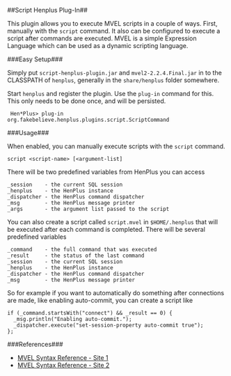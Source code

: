 ##Script Henplus Plug-In##

This plugin allows you to execute MVEL scripts in a couple of ways. First, manually with the `script` command. It also can be
configured to execute a script after commands are executed. MVEL is a simple Expression Language which can be used as a
dynamic scripting language.

###Easy Setup###

Simply put `script-henplus-plugin.jar` and `mvel2-2.2.4.Final.jar` in to the CLASSPATH of `henplus`, generally in the `share/henplus` folder somewhere.

Start `henplus` and register the plugin. Use the `plug-in` command for this. This only needs to be done once, and will be persisted.

     Hen*Plus> plug-in org.fakebelieve.henplus.plugins.script.ScriptCommand

###Usage###

When enabled, you can manually execute scripts with the `script` command.

    script <script-name> [<argument-list]

There will be two predefined variables from HenPlus you can access

    _session    - the current SQL session
    _henplus    - the HenPlus instance
    _dispatcher - the HenPlus command dispatcher
    _msg        - the HenPlus message printer
    _args       - the argument list passed to the script

You can also create a script called `script.mvel` in `$HOME/.henplus` that will be executed  after each command is completed. There
will be several predefined variables

    _command    - the full command that was executed
    _result     - the status of the last command
    _session    - the current SQL session
    _henplus    - the HenPlus instance
    _dispatcher - the HenPlus command dispatcher
    _msg        - the HenPlus message printer

So for example if you want to automatically do something after connections are made, like enabling auto-commit, you can
create a script like

    if (_command.startsWith("connect") && _result == 0) {
      _msg.println("Enabling auto-commit.");
      _dispatcher.execute("set-session-property auto-commit true");
    };

###References###

* [MVEL Syntax Reference - Site 1](http://mvel.documentnode.com/#basic-syntax)
* [MVEL Syntax Reference - Site 2](https://github.com/imona/tutorial/wiki/MVEL-Guide)
